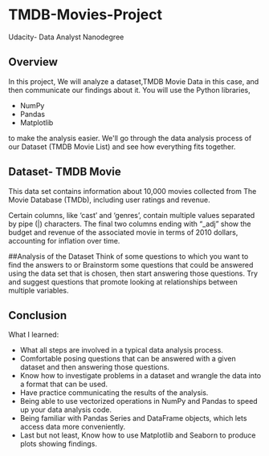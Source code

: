 # TMDB-Movies-Project
Udacity- Data Analyst Nanodegree

## Overview
In this project, We will analyze a dataset,TMDB Movie Data in this case, and then communicate our findings about it. You will use the Python libraries,
- NumPy
- Pandas 
- Matplotlib 

to make the analysis easier. We'll go through the data analysis process of our Dataset (TMDB Movie List) and see how everything fits together.

## Dataset- TMDB Movie
This data set contains information about 10,000 movies collected from The Movie Database (TMDb), including user ratings and revenue.

Certain columns, like ‘cast’ and ‘genres’, contain multiple values separated by pipe (|) characters.
The final two columns ending with “_adj” show the budget and revenue of the associated movie in terms of 2010 dollars, accounting for inflation over time.

##Analysis of the Dataset
Think of some questions to which you want to find the answers to or Brainstorm some questions that could be answered using the data set that is chosen, then start answering those questions. Try and suggest questions that promote looking at relationships between multiple variables.

## Conclusion
What I learned:
- What all steps are involved in a typical data analysis process.
- Comfortable posing questions that can be answered with a given dataset and then answering those questions.
- Know how to investigate problems in a dataset and wrangle the data into a format that can be used.
- Have practice communicating the results of the analysis.
- Being able to use vectorized operations in NumPy and Pandas to speed up your data analysis code.
- Being familiar with Pandas Series and DataFrame objects, which lets access data more conveniently.
- Last but not least, Know how to use Matplotlib and Seaborn to produce plots showing findings.
